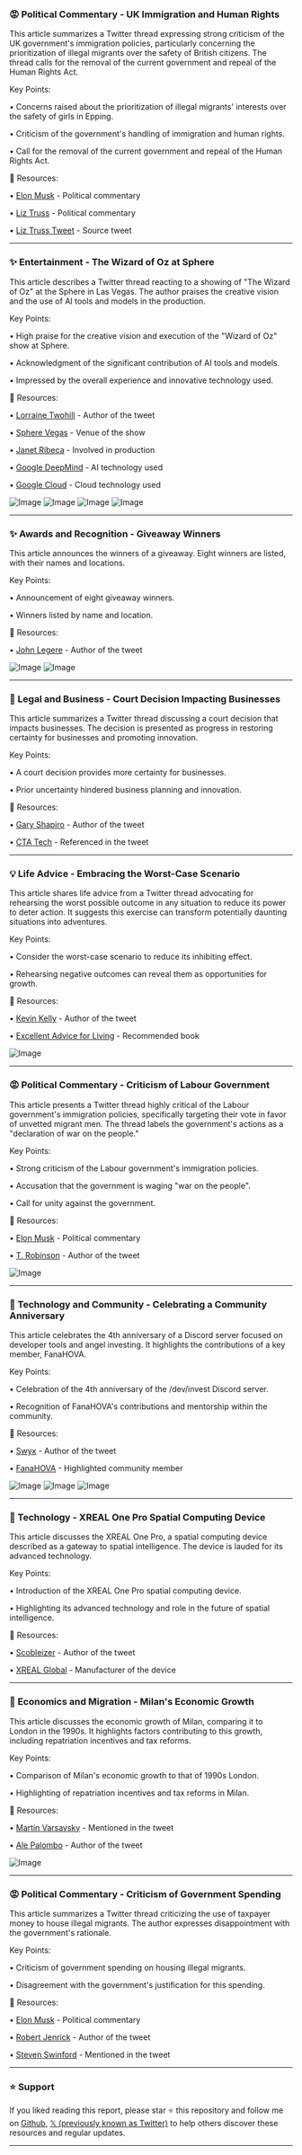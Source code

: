### 😡 Political Commentary - UK Immigration and Human Rights

This article summarizes a Twitter thread expressing strong criticism of the UK government's immigration policies, particularly concerning the prioritization of illegal migrants over the safety of British citizens.  The thread calls for the removal of the current government and repeal of the Human Rights Act.

Key Points:

• Concerns raised about the prioritization of illegal migrants' interests over the safety of girls in Epping.


• Criticism of the government's handling of immigration and human rights.


• Call for the removal of the current government and repeal of the Human Rights Act.


🔗 Resources:

• [Elon Musk](https://x.com/elonmusk) -  Political commentary


• [Liz Truss](https://x.com/trussliz) - Political commentary


• [Liz Truss Tweet](https://x.com/trussliz/status/1961539021240217872) -  Source tweet



---

### ✨ Entertainment - The Wizard of Oz at Sphere

This article describes a Twitter thread reacting to a showing of "The Wizard of Oz" at the Sphere in Las Vegas. The author praises the creative vision and the use of AI tools and models in the production.


Key Points:

• High praise for the creative vision and execution of the "Wizard of Oz" show at Sphere.


• Acknowledgment of the significant contribution of AI tools and models.


•  Impressed by the overall experience and innovative technology used.



🔗 Resources:

• [Lorraine Twohill](https://x.com/LorraineTwohill) -  Author of the tweet


• [Sphere Vegas](https://x.com/SphereVegas) - Venue of the show


• [Janet Ribeca](https://x.com/janetribeca) - Involved in production


• [Google DeepMind](https://x.com/GoogleDeepMind) - AI technology used


• [Google Cloud](https://x.com/googlecloud) - Cloud technology used


![Image](https://pbs.twimg.com/media/Gzjl5NXbkAEoLu5?format=jpg&name=360x360)
![Image](https://pbs.twimg.com/media/Gzjl887aoAAeVm1?format=jpg&name=360x360)
![Image](https://pbs.twimg.com/media/Gzjl_lHbkAAGSrI?format=jpg&name=360x360)
![Image](https://pbs.twimg.com/media/GzjmCulbEAEQuLH?format=jpg&name=360x360)


---

### ✨  Awards and Recognition -  Giveaway Winners

This article announces the winners of a giveaway.  Eight winners are listed, with their names and locations.

Key Points:

• Announcement of eight giveaway winners.


•  Winners listed by name and location.



🔗 Resources:

• [John Legere](https://x.com/JohnLegere) -  Author of the tweet

![Image](https://pbs.twimg.com/media/Gzjju2ZWoAAaNmW?format=jpg&name=small)
![Image](https://pbs.twimg.com/media/Gzjju2mWsAAPbBY?format=jpg&name=small)


---

### 🤖 Legal and Business -  Court Decision Impacting Businesses

This article summarizes a Twitter thread discussing a court decision that impacts businesses.  The decision is presented as progress in restoring certainty for businesses and promoting innovation.

Key Points:

• A court decision provides more certainty for businesses.


•  Prior uncertainty hindered business planning and innovation.



🔗 Resources:

• [Gary Shapiro](https://x.com/GaryShapiro) - Author of the tweet


• [CTA Tech](https://x.com/CTATech) -  Referenced in the tweet



---

### 💡 Life Advice - Embracing the Worst-Case Scenario

This article shares life advice from a Twitter thread advocating for rehearsing the worst possible outcome in any situation to reduce its power to deter action.  It suggests this exercise can transform potentially daunting situations into adventures.


Key Points:

•  Consider the worst-case scenario to reduce its inhibiting effect.


•  Rehearsing negative outcomes can reveal them as opportunities for growth.



🔗 Resources:

• [Kevin Kelly](https://x.com/kevin2kelly) -  Author of the tweet


• [Excellent Advice for Living](https://amzn.to/3mQL4c4) -  Recommended book

![Image](https://pbs.twimg.com/media/Gzi3dTlWQAAzOCI?format=jpg&name=small)


---

### 😡 Political Commentary -  Criticism of Labour Government

This article presents a Twitter thread highly critical of the Labour government's immigration policies, specifically targeting their vote in favor of unvetted migrant men. The thread labels the government's actions as a "declaration of war on the people."

Key Points:

• Strong criticism of the Labour government's immigration policies.


• Accusation that the government is waging "war on the people".


•  Call for unity against the government.


🔗 Resources:

• [Elon Musk](https://x.com/elonmusk) -  Political commentary


• [T. Robinson](https://x.com/TRobinsonNewEra) - Author of the tweet


![Image](https://pbs.twimg.com/ext_tw_video_thumb/1961507599024582656/pu/img/iD4QKIhT716VrFel.jpg)


---

### 🚀 Technology and Community -  Celebrating a Community Anniversary

This article celebrates the 4th anniversary of a Discord server focused on developer tools and angel investing.  It highlights the contributions of a key member, FanaHOVA.

Key Points:

•  Celebration of the 4th anniversary of the /dev/invest Discord server.


•  Recognition of FanaHOVA's contributions and mentorship within the community.



🔗 Resources:

• [Swyx](https://x.com/swyx) -  Author of the tweet


• [FanaHOVA](https://x.com/FanaHOVA) -  Highlighted community member

![Image](https://pbs.twimg.com/media/GziS4zAbkAYhiw7?format=jpg&name=small)
![Image](https://pbs.twimg.com/media/GziS4y3bkAEi_nQ?format=jpg&name=900x900)
![Image](https://pbs.twimg.com/media/GziS4y1bsAE-9gZ?format=jpg&name=900x900)



---

### 🚀 Technology -  XREAL One Pro Spatial Computing Device

This article discusses the XREAL One Pro, a spatial computing device described as a gateway to spatial intelligence. The device is lauded for its advanced technology.

Key Points:

• Introduction of the XREAL One Pro spatial computing device.


• Highlighting its advanced technology and role in the future of spatial intelligence.



🔗 Resources:

• [Scobleizer](https://x.com/Scobleizer) - Author of the tweet


• [XREAL Global](https://x.com/XREAL_Global) - Manufacturer of the device


---

### 🚀  Economics and Migration - Milan's Economic Growth

This article discusses the economic growth of Milan, comparing it to London in the 1990s.  It highlights factors contributing to this growth, including repatriation incentives and tax reforms.

Key Points:

• Comparison of Milan's economic growth to that of 1990s London.


•  Highlighting of repatriation incentives and tax reforms in Milan.



🔗 Resources:

• [Martin Varsavsky](https://x.com/martinvars) -  Mentioned in the tweet


• [Ale Palombo](https://x.com/thealepalombo) - Author of the tweet


![Image](https://pbs.twimg.com/media/GzhEP8ZasAA-Tw9?format=jpg&name=small)


---

### 😡 Political Commentary - Criticism of Government Spending

This article summarizes a Twitter thread criticizing the use of taxpayer money to house illegal migrants.  The author expresses disappointment with the government's rationale.

Key Points:

• Criticism of government spending on housing illegal migrants.


•  Disagreement with the government's justification for this spending.



🔗 Resources:

• [Elon Musk](https://x.com/elonmusk) - Political commentary


• [Robert Jenrick](https://x.com/RobertJenrick) - Author of the tweet


• [Steven Swinford](https://x.com/Steven_Swinford) - Mentioned in the tweet


---

### ⭐️ Support

If you liked reading this report, please star ⭐️ this repository and follow me on [Github](https://github.com/Drix10), [𝕏 (previously known as Twitter)](https://x.com/DRIX_10_) to help others discover these resources and regular updates.

---